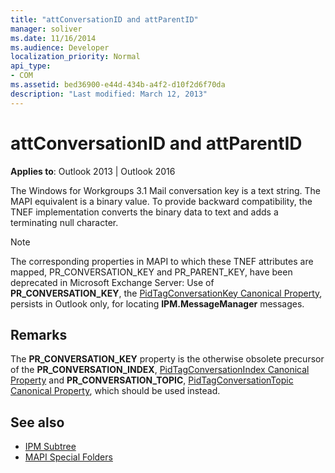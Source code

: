 ```yaml
---
title: "attConversationID and attParentID"
manager: soliver
ms.date: 11/16/2014
ms.audience: Developer
localization_priority: Normal
api_type:
- COM
ms.assetid: bed36900-e44d-434b-a4f2-d10f2d6f70da
description: "Last modified: March 12, 2013"
---
```


# attConversationID and attParentID

**Applies to**: Outlook 2013 | Outlook 2016 
  
The Windows for Workgroups 3.1 Mail conversation key is a text string. The MAPI equivalent is a binary value. To provide backward compatibility, the TNEF implementation converts the binary data to text and adds a terminating null character.
  
> [!NOTE]
> The corresponding properties in MAPI to which these TNEF attributes are mapped, PR_CONVERSATION_KEY and PR_PARENT_KEY, have been deprecated in Microsoft Exchange Server: Use of **PR_CONVERSATION_KEY**, the [PidTagConversationKey Canonical Property](pidtagconversationkey-canonical-property.md), persists in Outlook only, for locating **IPM.MessageManager** messages. 
  
## Remarks

The **PR_CONVERSATION_KEY** property is the otherwise obsolete precursor of the **PR_CONVERSATION_INDEX**, [PidTagConversationIndex Canonical Property](pidtagconversationindex-canonical-property.md) and **PR_CONVERSATION_TOPIC**, [PidTagConversationTopic Canonical Property](pidtagconversationtopic-canonical-property.md), which should be used instead.
  
## See also

- [IPM Subtree](ipm-subtree.md)
- [MAPI Special Folders](mapi-special-folders.md)

